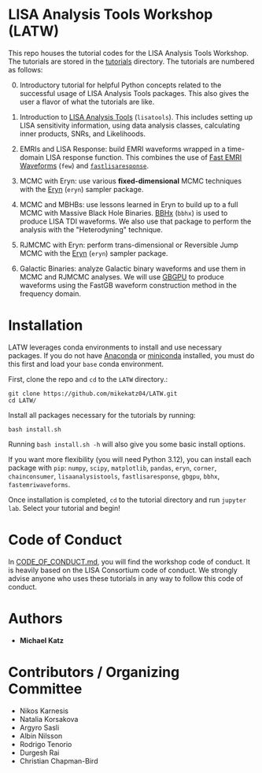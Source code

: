 # LISA Analysis Tools Workshop (LATW)

This repo houses the tutorial codes for the LISA Analysis Tools Workshop. The tutorials are stored in the [tutorials](tutorials/) directory. The tutorials are numbered as follows:

0) Introductory tutorial for helpful Python concepts related to the successful usage of LISA Analysis Tools packages. This also gives the user a flavor of what the tutorials are like. 

1) Introduction to [LISA Analysis Tools](https://mikekatz04.github.io/LISAanalysistools) (`lisatools`). This includes setting up LISA sensitivity information, using data analysis classes, calculating inner products, SNRs, and Likelihoods. 

2) EMRIs and LISA Response: build EMRI waveforms wrapped in a time-domain LISA response function. This combines the use of [Fast EMRI Waveforms](https://bhptoolkit.org/FastEMRIWaveforms/html/index.html) (`few`) and [`fastlisaresponse`](https://mikekatz04.github.io/lisa-on-gpu).

3) MCMC with Eryn: use various **fixed-dimensional** MCMC techniques with the [Eryn](https://mikekatz04.github.io/Eryn) (`eryn`) sampler package.

4) MCMC and MBHBs: use lessons learned in Eryn to build up to a full MCMC with Massive Black Hole Binaries. [BBHx](https://mikekatz04.github.io/BBHx) (`bbhx`) is used to produce LISA TDI waveforms. We also use that package to perform the analysis with the "Heterodyning" technique. 

5) RJMCMC with Eryn: perform trans-dimensional or Reversible Jump MCMC with the [Eryn](https://mikekatz04.github.io/Eryn) (`eryn`) sampler package. 

6) Galactic Binaries: analyze Galactic binary waveforms and use them in MCMC and RJMCMC analyses. We will use [GBGPU](https://mikekatz04.github.io/GBGPU) to produce waveforms using the FastGB waveform construction method in the frequency domain. 


# Installation

LATW leverages conda environments to install and use necessary packages. If you do not have [Anaconda](https://www.anaconda.com/download) or [miniconda](https://docs.anaconda.com/free/miniconda/index.html) installed, you must do this first and load your `base` conda environment. 

First, clone the repo and `cd` to the `LATW` directory.:
```
git clone https://github.com/mikekatz04/LATW.git
cd LATW/
```

Install all packages necessary for the tutorials by running:
```
bash install.sh
```
Running `bash install.sh -h` will also give you some basic install options. 

If you want more flexibility (you will need Python 3.12), you can install each package with `pip`: `numpy`, `scipy`, `matplotlib`, `pandas`, `eryn`, `corner`, `chainconsumer`, `lisaanalysistools`, `fastlisaresponse`, `gbgpu`, `bbhx`, `fastemriwaveforms`.

Once installation is completed, `cd` to the tutorial directory and run `jupyter lab`. Select your tutorial and begin!

# Code of Conduct

In [CODE_OF_CONDUCT.md](CODE_OF_CONDUCT.md), you will find the workshop code of conduct. It is heavily based on the LISA Consortium code of conduct. We strongly advise anyone who uses these tutorials in any way to follow this code of conduct. 

# Authors

* **Michael Katz**

# Contributors / Organizing Committee

* Nikos Karnesis
* Natalia Korsakova
* Argyro Sasli
* Albin Nilsson
* Rodrigo Tenorio
* Durgesh Rai
* Christian Chapman-Bird

